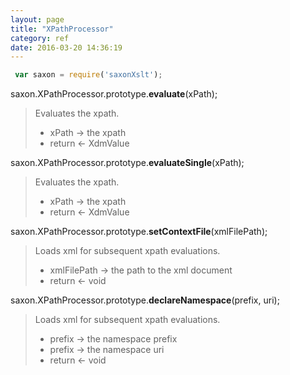 ```yaml
---
layout: page
title: "XPathProcessor"
category: ref
date: 2016-03-20 14:36:19
---
```



~~~ javascript
 var saxon = require('saxonXslt');
~~~

saxon.XPathProcessor.prototype.**evaluate**(xPath);

> Evaluates the xpath. 
>
> *  xPath &rarr; the xpath
> *  return &larr; XdmValue

saxon.XPathProcessor.prototype.**evaluateSingle**(xPath);

> Evaluates the xpath. 
>
> *  xPath &rarr; the xpath
> *  return &larr; XdmValue

saxon.XPathProcessor.prototype.**setContextFile**(xmlFilePath);

> Loads  xml for subsequent xpath evaluations. 
>
> *  xmlFilePath &rarr; the path to the xml document
> *  return &larr; void

saxon.XPathProcessor.prototype.**declareNamespace**(prefix, uri);

> Loads  xml for subsequent xpath evaluations. 
>
> *  prefix &rarr; the namespace prefix
> *  prefix &rarr; the namespace uri
> *  return &larr; void


